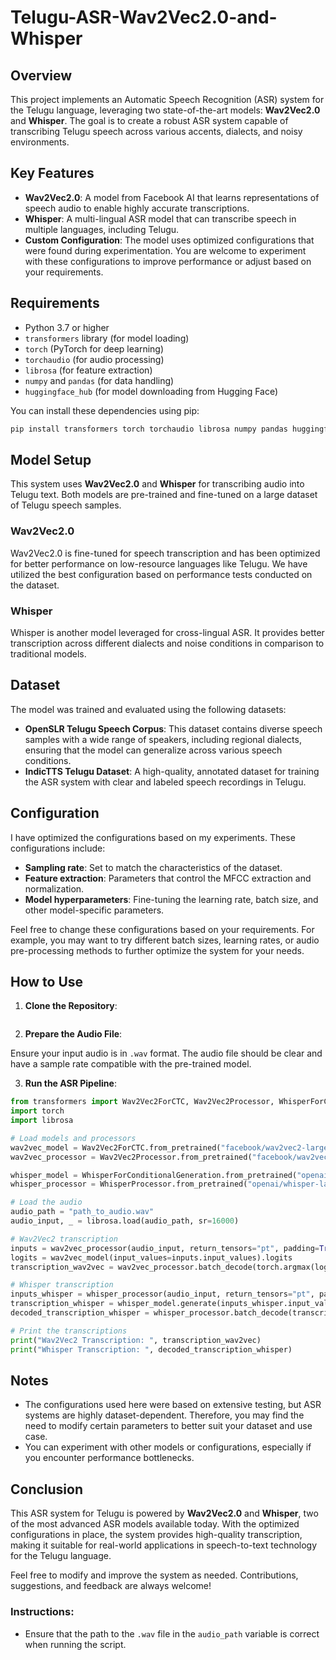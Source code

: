 # Telugu-ASR-Wav2Vec2.0-and-Whisper

## Overview

This project implements an Automatic Speech Recognition (ASR) system for the Telugu language, leveraging two state-of-the-art models: **Wav2Vec2.0** and **Whisper**. The goal is to create a robust ASR system capable of transcribing Telugu speech across various accents, dialects, and noisy environments.

## Key Features

- **Wav2Vec2.0**: A model from Facebook AI that learns representations of speech audio to enable highly accurate transcriptions.
- **Whisper**: A multi-lingual ASR model that can transcribe speech in multiple languages, including Telugu.
- **Custom Configuration**: The model uses optimized configurations that were found during experimentation. You are welcome to experiment with these configurations to improve performance or adjust based on your requirements.

## Requirements

- Python 3.7 or higher
- `transformers` library (for model loading)
- `torch` (PyTorch for deep learning)
- `torchaudio` (for audio processing)
- `librosa` (for feature extraction)
- `numpy` and `pandas` (for data handling)
- `huggingface_hub` (for model downloading from Hugging Face)

You can install these dependencies using pip:

```bash
pip install transformers torch torchaudio librosa numpy pandas huggingface_hub
```

## Model Setup

This system uses **Wav2Vec2.0** and **Whisper** for transcribing audio into Telugu text. Both models are pre-trained and fine-tuned on a large dataset of Telugu speech samples.

### Wav2Vec2.0

Wav2Vec2.0 is fine-tuned for speech transcription and has been optimized for better performance on low-resource languages like Telugu. We have utilized the best configuration based on performance tests conducted on the dataset.

### Whisper

Whisper is another model leveraged for cross-lingual ASR. It provides better transcription across different dialects and noise conditions in comparison to traditional models.

## Dataset

The model was trained and evaluated using the following datasets:

- **OpenSLR Telugu Speech Corpus**: This dataset contains diverse speech samples with a wide range of speakers, including regional dialects, ensuring that the model can generalize across various speech conditions.
- **IndicTTS Telugu Dataset**: A high-quality, annotated dataset for training the ASR system with clear and labeled speech recordings in Telugu.

## Configuration

I have optimized the configurations based on my experiments. These configurations include:
- **Sampling rate**: Set to match the characteristics of the dataset.
- **Feature extraction**: Parameters that control the MFCC extraction and normalization.
- **Model hyperparameters**: Fine-tuning the learning rate, batch size, and other model-specific parameters.

Feel free to change these configurations based on your requirements. For example, you may want to try different batch sizes, learning rates, or audio pre-processing methods to further optimize the system for your needs.

## How to Use

1. **Clone the Repository**:

```bash

```

2. **Prepare the Audio File**:

Ensure your input audio is in `.wav` format. The audio file should be clear and have a sample rate compatible with the pre-trained model.

3. **Run the ASR Pipeline**:

```python
from transformers import Wav2Vec2ForCTC, Wav2Vec2Processor, WhisperForConditionalGeneration, WhisperProcessor
import torch
import librosa

# Load models and processors
wav2vec_model = Wav2Vec2ForCTC.from_pretrained("facebook/wav2vec2-large-xlsr-53")
wav2vec_processor = Wav2Vec2Processor.from_pretrained("facebook/wav2vec2-large-xlsr-53")

whisper_model = WhisperForConditionalGeneration.from_pretrained("openai/whisper-large")
whisper_processor = WhisperProcessor.from_pretrained("openai/whisper-large")

# Load the audio
audio_path = "path_to_audio.wav"
audio_input, _ = librosa.load(audio_path, sr=16000)

# Wav2Vec2 transcription
inputs = wav2vec_processor(audio_input, return_tensors="pt", padding=True)
logits = wav2vec_model(input_values=inputs.input_values).logits
transcription_wav2vec = wav2vec_processor.batch_decode(torch.argmax(logits, dim=-1))[0]

# Whisper transcription
inputs_whisper = whisper_processor(audio_input, return_tensors="pt", padding=True)
transcription_whisper = whisper_model.generate(inputs_whisper.input_values)
decoded_transcription_whisper = whisper_processor.batch_decode(transcription_whisper, skip_special_tokens=True)[0]

# Print the transcriptions
print("Wav2Vec2 Transcription: ", transcription_wav2vec)
print("Whisper Transcription: ", decoded_transcription_whisper)
```

## Notes

- The configurations used here were based on extensive testing, but ASR systems are highly dataset-dependent. Therefore, you may find the need to modify certain parameters to better suit your dataset and use case.
- You can experiment with other models or configurations, especially if you encounter performance bottlenecks.

## Conclusion

This ASR system for Telugu is powered by **Wav2Vec2.0** and **Whisper**, two of the most advanced ASR models available today. With the optimized configurations in place, the system provides high-quality transcription, making it suitable for real-world applications in speech-to-text technology for the Telugu language.

Feel free to modify and improve the system as needed. Contributions, suggestions, and feedback are always welcome!

### Instructions:
- Ensure that the path to the `.wav` file in the `audio_path` variable is correct when running the script.
